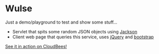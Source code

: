 Wulse
=====

Just a demo/playground to test and show some stuff...
 * Servlet that spits some random JSON objects using [Jackson](jackson.codehaus.org)
 * Client web page that queries this service, uses [jQuery](jquery.com) and [bootstrap](www.getbootstrap.com)

[See it in action on CloudBees!](wulse.hogmoru.cloudbees.net/overview.html)
